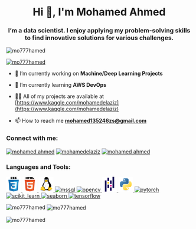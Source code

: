 <h1 align="center">Hi 👋, I'm Mohamed Ahmed</h1>
<h3 align="center">I’m a data scientist. I enjoy applying my problem-solving skills to find innovative solutions for various challenges.</h3>

<p align="left"> <img src="https://komarev.com/ghpvc/?username=mo777hamed&label=Profile%20views&color=0e75b6&style=flat" alt="mo777hamed" /> </p>

<p align="left"> <a href="https://github.com/ryo-ma/github-profile-trophy"><img src="https://github-profile-trophy.vercel.app/?username=mo777hamed" alt="mo777hamed" /></a> </p>

- 🔭 I’m currently working on **Machine/Deep Learning Projects**

- 🌱 I’m currently learning **AWS DevOps**

- 👨‍💻 All of my projects are available at [https://www.kaggle.com/mohamedelaziz](https://www.kaggle.com/mohamedelaziz)

- 📫 How to reach me **mohamed135246zs@gmail.com**

<h3 align="left">Connect with me:</h3>
<p align="left">
<a href="https://www.linkedin.com/in/mohamed-ahmed-20667b2b8/" target="blank"><img align="center" src="https://raw.githubusercontent.com/rahuldkjain/github-profile-readme-generator/master/src/images/icons/Social/linked-in-alt.svg" alt="mohamed ahmed" height="30" width="40" /></a>
<a href="https://kaggle.com/mohamedelaziz" target="blank"><img align="center" src="https://raw.githubusercontent.com/rahuldkjain/github-profile-readme-generator/master/src/images/icons/Social/kaggle.svg" alt="mohamedelaziz" height="30" width="40" /></a>
<a href="https://www.hackerrank.com/profile/mohamed135246zs" target="blank"><img align="center" src="https://raw.githubusercontent.com/rahuldkjain/github-profile-readme-generator/master/src/images/icons/Social/hackerrank.svg" alt="mohamed ahmed" height="30" width="40" /></a>
</p>

<h3 align="left">Languages and Tools:</h3>
<p align="left"> <a href="https://www.w3schools.com/css/" target="_blank" rel="noreferrer"> <img src="https://raw.githubusercontent.com/devicons/devicon/master/icons/css3/css3-original-wordmark.svg" alt="css3" width="40" height="40"/> </a> <a href="https://www.w3.org/html/" target="_blank" rel="noreferrer"> <img src="https://raw.githubusercontent.com/devicons/devicon/master/icons/html5/html5-original-wordmark.svg" alt="html5" width="40" height="40"/> </a> <a href="https://www.linux.org/" target="_blank" rel="noreferrer"> <img src="https://raw.githubusercontent.com/devicons/devicon/master/icons/linux/linux-original.svg" alt="linux" width="40" height="40"/> </a> <a href="https://www.microsoft.com/en-us/sql-server" target="_blank" rel="noreferrer"> <img src="https://www.svgrepo.com/show/303229/microsoft-sql-server-logo.svg" alt="mssql" width="40" height="40"/> </a> <a href="https://opencv.org/" target="_blank" rel="noreferrer"> <img src="https://www.vectorlogo.zone/logos/opencv/opencv-icon.svg" alt="opencv" width="40" height="40"/> </a> <a href="https://pandas.pydata.org/" target="_blank" rel="noreferrer"> <img src="https://raw.githubusercontent.com/devicons/devicon/2ae2a900d2f041da66e950e4d48052658d850630/icons/pandas/pandas-original.svg" alt="pandas" width="40" height="40"/> </a> <a href="https://www.python.org" target="_blank" rel="noreferrer"> <img src="https://raw.githubusercontent.com/devicons/devicon/master/icons/python/python-original.svg" alt="python" width="40" height="40"/> </a> <a href="https://pytorch.org/" target="_blank" rel="noreferrer"> <img src="https://www.vectorlogo.zone/logos/pytorch/pytorch-icon.svg" alt="pytorch" width="40" height="40"/> </a> <a href="https://scikit-learn.org/" target="_blank" rel="noreferrer"> <img src="https://upload.wikimedia.org/wikipedia/commons/0/05/Scikit_learn_logo_small.svg" alt="scikit_learn" width="40" height="40"/> </a> <a href="https://seaborn.pydata.org/" target="_blank" rel="noreferrer"> <img src="https://seaborn.pydata.org/_images/logo-mark-lightbg.svg" alt="seaborn" width="40" height="40"/> </a> <a href="https://www.tensorflow.org" target="_blank" rel="noreferrer"> <img src="https://www.vectorlogo.zone/logos/tensorflow/tensorflow-icon.svg" alt="tensorflow" width="40" height="40"/> </a> </p>

<p><img align="left" src="https://github-readme-stats.vercel.app/api/top-langs?username=mo777hamed&show_icons=true&locale=en&layout=compact" alt="mo777hamed" /></p>

<p>&nbsp;<img align="center" src="https://github-readme-stats.vercel.app/api?username=mo777hamed&show_icons=true&locale=en" alt="mo777hamed" /></p>

<p><img align="center" src="https://github-readme-streak-stats.herokuapp.com/?user=mo777hamed&" alt="mo777hamed" /></p>
